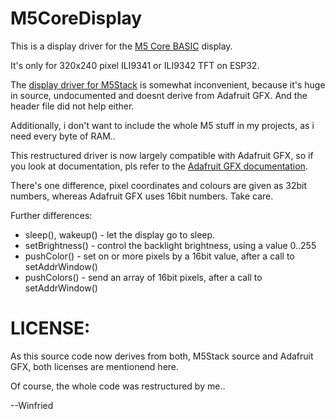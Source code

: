 # M5CoreDisplay
This is a display driver for the [M5 Core BASIC](https://docs.makerfactory.io/m5stack/core/black/) display.

It's only for 320x240 pixel ILI9341 or ILI9342 TFT on ESP32.



The [display driver for M5Stack](https://github.com/m5stack/M5Stack/tree/master/src) is somewhat inconvenient, because it's huge in
source, undocumented and doesnt derive from Adafruit GFX. And the header file did not help either.

Additionally, i don't want to include the whole M5 stuff in my projects, as i need every byte of RAM..


This restructured driver is now largely compatible with Adafruit GFX,
so if you look at documentation, pls refer to the [Adafruit GFX documentation](https://learn.adafruit.com/adafruit-gfx-graphics-library).

There's one difference, pixel coordinates and colours are given as 32bit numbers,
whereas Adafruit GFX uses 16bit numbers. Take care.

Further differences:
* sleep(), wakeup() - let the display go to sleep.
* setBrightness() - control the backlight brightness, using a value 0..255
* pushColor() - set on or more pixels by a 16bit value, after a call to setAddrWindow()
* pushColors() - send an array of 16bit pixels, after a call to setAddrWindow()



# LICENSE:
As this source code now derives from both, M5Stack source and Adafruit GFX,
both licenses are mentionend here.

Of course, the whole code was restructured by me..


--Winfried
